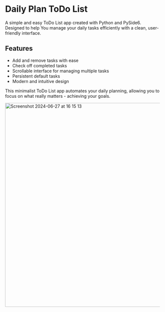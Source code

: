 # Daily Plan ToDo List

A simple and easy ToDo List app created with Python and PySide6. Designed to help You manage your daily tasks efficiently with a clean, user-friendly interface.


## Features

- Add and remove tasks with ease
- Check off completed tasks
- Scrollable interface for managing multiple tasks
- Persistent default tasks
- Modern and intuitive design


This minimalist ToDo List app automates your daily planning, allowing you to focus on what really matters - achieving your goals.


<img width="664" alt="Screenshot 2024-06-27 at 16 15 13" src="https://github.com/YanaTsybata/ToDoList/assets/66257409/f0fc0c92-e3fd-43e3-9f78-8ac56032b730">
